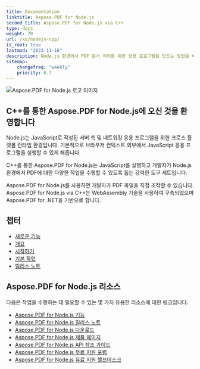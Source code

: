 ```yaml
---
title: Documentation
linktitle: Aspose.PDF for Node.js
second_title: Aspose.PDF for Node.js via C++
type: docs
weight: 70
url: /ko/nodejs-cpp/
is_root: true
lastmod: "2023-11-16"
description: Node.js 환경에서 PDF 문서 처리를 위한 응용 프로그램을 만드는 방법을 배우십시오.
sitemap:
    changefreq: "weekly"
    priority: 0.7
---
```


![Aspose.PDF for Node.js 로고 이미지](aspose_pdf-for-nodejs-cpp.png)

## C++를 통한 Aspose.PDF for Node.js에 오신 것을 환영합니다

Node.js는 JavaScript로 작성된 서버 측 및 네트워킹 응용 프로그램을 위한 크로스 플랫폼 런타임 환경입니다. 기본적으로 브라우저 컨텍스트 외부에서 JavaScript 응용 프로그램을 실행할 수 있게 해줍니다.

C++를 통한 Aspose.PDF for Node.js는 JavaScript를 실행하고 개발자가 Node.js 환경에서 PDF에 대한 다양한 작업을 수행할 수 있도록 돕는 강력한 도구 세트입니다.

Aspose.PDF for Node.js를 사용하면 개발자가 PDF 파일을 직접 조작할 수 있습니다.
 Aspose.PDF for Node.js via C++는 WebAssembly 기술을 사용하여 구축되었으며 Aspose.PDF for .NET을 기반으로 합니다.

## 챕터

- [새로운 기능](/pdf/ko/nodejs-cpp/whatsnew/)
- [개요](/pdf/ko/nodejs-cpp/overview/)
- [시작하기](/pdf/ko/nodejs-cpp/get-started/)
- [기본 작업](/pdf/ko/nodejs-cpp/basic-operations/)
- [릴리스 노트](https://releases.aspose.com/pdf/nodejscpp/release-notes/)

## Aspose.PDF for Node.js 리소스

다음은 작업을 수행하는 데 필요할 수 있는 몇 가지 유용한 리소스에 대한 링크입니다.

- [Aspose.PDF for Node.js 기능](/pdf/ko/nodejs-cpp/key-features/)
- [Aspose.PDF for Node.js 릴리스 노트](https://releases.aspose.com/pdf/nodejscpp/release-notes/)
- [Aspose.PDF for Node.js 다운로드](https://releases.aspose.com/pdf/nodejscpp/)
- [Aspose.PDF for Node.js 제품 페이지](https://products.aspose.com/pdf/nodejs-cpp/)
- [Aspose.PDF for Node.js API 참조 가이드](https://reference.aspose.com/pdf/nodejs-cpp/)
- [Aspose.PDF for Node.js 무료 지원 포럼](https://forum.aspose.com/c/pdf/10)
- [Aspose.PDF for Node.js 유료 지원 헬프데스크](https://helpdesk.aspose.com/)